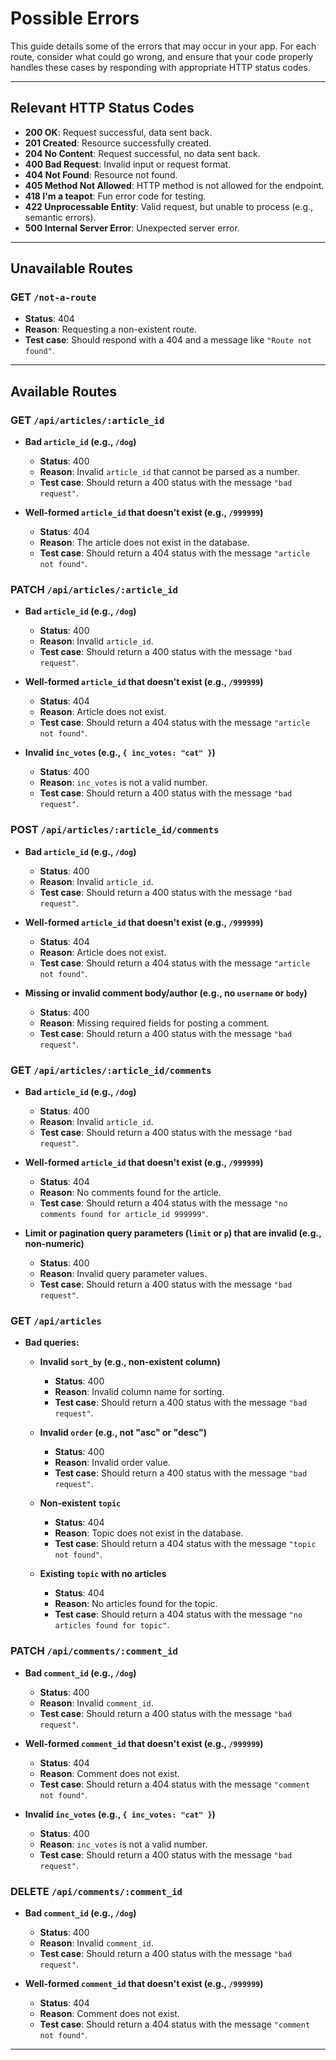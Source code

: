 # Possible Errors

This guide details some of the errors that may occur in your app. For each route, consider what could go wrong, and ensure that your code properly handles these cases by responding with appropriate HTTP status codes.

---

## Relevant HTTP Status Codes

- **200 OK**: Request successful, data sent back.
- **201 Created**: Resource successfully created.
- **204 No Content**: Request successful, no data sent back.
- **400 Bad Request**: Invalid input or request format.
- **404 Not Found**: Resource not found.
- **405 Method Not Allowed**: HTTP method is not allowed for the endpoint.
- **418 I'm a teapot**: Fun error code for testing.
- **422 Unprocessable Entity**: Valid request, but unable to process (e.g., semantic errors).
- **500 Internal Server Error**: Unexpected server error.

---

## Unavailable Routes

### GET `/not-a-route`

- **Status**: 404
- **Reason**: Requesting a non-existent route.
- **Test case**: Should respond with a 404 and a message like `"Route not found"`.

---

## Available Routes

### GET `/api/articles/:article_id`

- **Bad `article_id` (e.g., `/dog`)**
  - **Status**: 400
  - **Reason**: Invalid `article_id` that cannot be parsed as a number.
  - **Test case**: Should return a 400 status with the message `"bad request"`.

- **Well-formed `article_id` that doesn't exist (e.g., `/999999`)**
  - **Status**: 404
  - **Reason**: The article does not exist in the database.
  - **Test case**: Should return a 404 status with the message `"article not found"`.

### PATCH `/api/articles/:article_id`

- **Bad `article_id` (e.g., `/dog`)**
  - **Status**: 400
  - **Reason**: Invalid `article_id`.
  - **Test case**: Should return a 400 status with the message `"bad request"`.

- **Well-formed `article_id` that doesn't exist (e.g., `/999999`)**
  - **Status**: 404
  - **Reason**: Article does not exist.
  - **Test case**: Should return a 404 status with the message `"article not found"`.

- **Invalid `inc_votes` (e.g., `{ inc_votes: "cat" }`)**
  - **Status**: 400
  - **Reason**: `inc_votes` is not a valid number.
  - **Test case**: Should return a 400 status with the message `"bad request"`.

### POST `/api/articles/:article_id/comments`

- **Bad `article_id` (e.g., `/dog`)**
  - **Status**: 400
  - **Reason**: Invalid `article_id`.
  - **Test case**: Should return a 400 status with the message `"bad request"`.

- **Well-formed `article_id` that doesn't exist (e.g., `/999999`)**
  - **Status**: 404
  - **Reason**: Article does not exist.
  - **Test case**: Should return a 404 status with the message `"article not found"`.

- **Missing or invalid comment body/author (e.g., no `username` or `body`)**
  - **Status**: 400
  - **Reason**: Missing required fields for posting a comment.
  - **Test case**: Should return a 400 status with the message `"bad request"`.

### GET `/api/articles/:article_id/comments`

- **Bad `article_id` (e.g., `/dog`)**
  - **Status**: 400
  - **Reason**: Invalid `article_id`.
  - **Test case**: Should return a 400 status with the message `"bad request"`.

- **Well-formed `article_id` that doesn't exist (e.g., `/999999`)**
  - **Status**: 404
  - **Reason**: No comments found for the article.
  - **Test case**: Should return a 404 status with the message `"no comments found for article_id 999999"`.

- **Limit or pagination query parameters (`limit` or `p`) that are invalid (e.g., non-numeric)**
  - **Status**: 400
  - **Reason**: Invalid query parameter values.
  - **Test case**: Should return a 400 status with the message `"bad request"`.

### GET `/api/articles`

- **Bad queries:**
  - **Invalid `sort_by` (e.g., non-existent column)**
    - **Status**: 400
    - **Reason**: Invalid column name for sorting.
    - **Test case**: Should return a 400 status with the message `"bad request"`.

  - **Invalid `order` (e.g., not "asc" or "desc")**
    - **Status**: 400
    - **Reason**: Invalid order value.
    - **Test case**: Should return a 400 status with the message `"bad request"`.

  - **Non-existent `topic`**
    - **Status**: 404
    - **Reason**: Topic does not exist in the database.
    - **Test case**: Should return a 404 status with the message `"topic not found"`.

  - **Existing `topic` with no articles**
    - **Status**: 404
    - **Reason**: No articles found for the topic.
    - **Test case**: Should return a 404 status with the message `"no articles found for topic"`.

### PATCH `/api/comments/:comment_id`

- **Bad `comment_id` (e.g., `/dog`)**
  - **Status**: 400
  - **Reason**: Invalid `comment_id`.
  - **Test case**: Should return a 400 status with the message `"bad request"`.

- **Well-formed `comment_id` that doesn't exist (e.g., `/999999`)**
  - **Status**: 404
  - **Reason**: Comment does not exist.
  - **Test case**: Should return a 404 status with the message `"comment not found"`.

- **Invalid `inc_votes` (e.g., `{ inc_votes: "cat" }`)**
  - **Status**: 400
  - **Reason**: `inc_votes` is not a valid number.
  - **Test case**: Should return a 400 status with the message `"bad request"`.

### DELETE `/api/comments/:comment_id`

- **Bad `comment_id` (e.g., `/dog`)**
  - **Status**: 400
  - **Reason**: Invalid `comment_id`.
  - **Test case**: Should return a 400 status with the message `"bad request"`.

- **Well-formed `comment_id` that doesn't exist (e.g., `/999999`)**
  - **Status**: 404
  - **Reason**: Comment does not exist.
  - **Test case**: Should return a 404 status with the message `"comment not found"`. 

---
